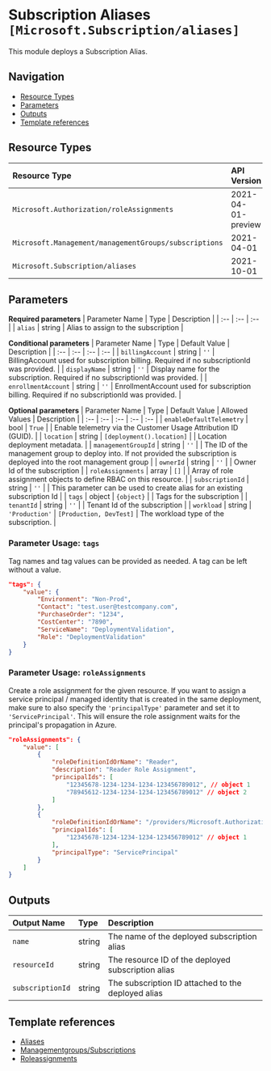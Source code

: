 # Subscription Aliases `[Microsoft.Subscription/aliases]`

This module deploys a Subscription Alias.

## Navigation

- [Resource Types](#Resource-Types)
- [Parameters](#Parameters)
- [Outputs](#Outputs)
- [Template references](#Template-references)

## Resource Types

| Resource Type | API Version |
| :-- | :-- |
| `Microsoft.Authorization/roleAssignments` | 2021-04-01-preview |
| `Microsoft.Management/managementGroups/subscriptions` | 2021-04-01 |
| `Microsoft.Subscription/aliases` | 2021-10-01 |

## Parameters

**Required parameters**
| Parameter Name | Type | Description |
| :-- | :-- | :-- |
| `alias` | string | Alias to assign to the subscription |

**Conditional parameters**
| Parameter Name | Type | Default Value | Description |
| :-- | :-- | :-- | :-- |
| `billingAccount` | string | `''` | BillingAccount used for subscription billing. Required if no subscriptionId was provided. |
| `displayName` | string | `''` | Display name for the subscription. Required if no subscriptionId was provided. |
| `enrollmentAccount` | string | `''` | EnrollmentAccount used for subscription billing. Required if no subscriptionId was provided. |

**Optional parameters**
| Parameter Name | Type | Default Value | Allowed Values | Description |
| :-- | :-- | :-- | :-- | :-- |
| `enableDefaultTelemetry` | bool | `True` |  | Enable telemetry via the Customer Usage Attribution ID (GUID). |
| `location` | string | `[deployment().location]` |  | Location deployment metadata. |
| `managementGroupId` | string | `''` |  | The ID of the management group to deploy into. If not provided the subscription is deployed into the root management group |
| `ownerId` | string | `''` |  | Owner Id of the subscription |
| `roleAssignments` | array | `[]` |  | Array of role assignment objects to define RBAC on this resource. |
| `subscriptionId` | string | `''` |  | This parameter can be used to create alias for an existing subscription Id |
| `tags` | object | `{object}` |  | Tags for the subscription |
| `tenantId` | string | `''` |  | Tenant Id of the subscription |
| `workload` | string | `'Production'` | `[Production, DevTest]` | The workload type of the subscription. |


### Parameter Usage: `tags`

Tag names and tag values can be provided as needed. A tag can be left without a value.

```json
"tags": {
    "value": {
        "Environment": "Non-Prod",
        "Contact": "test.user@testcompany.com",
        "PurchaseOrder": "1234",
        "CostCenter": "7890",
        "ServiceName": "DeploymentValidation",
        "Role": "DeploymentValidation"
    }
}
```

### Parameter Usage: `roleAssignments`

Create a role assignment for the given resource. If you want to assign a service principal / managed identity that is created in the same deployment, make sure to also specify the `'principalType'` parameter and set it to `'ServicePrincipal'`. This will ensure the role assignment waits for the principal's propagation in Azure.

```json
"roleAssignments": {
    "value": [
        {
            "roleDefinitionIdOrName": "Reader",
            "description": "Reader Role Assignment",
            "principalIds": [
                "12345678-1234-1234-1234-123456789012", // object 1
                "78945612-1234-1234-1234-123456789012" // object 2
            ]
        },
        {
            "roleDefinitionIdOrName": "/providers/Microsoft.Authorization/roleDefinitions/c2f4ef07-c644-48eb-af81-4b1b4947fb11",
            "principalIds": [
                "12345678-1234-1234-1234-123456789012" // object 1
            ],
            "principalType": "ServicePrincipal"
        }
    ]
}
```

## Outputs

| Output Name | Type | Description |
| :-- | :-- | :-- |
| `name` | string | The name of the deployed subscription alias |
| `resourceId` | string | The resource ID of the deployed subscription alias |
| `subscriptionId` | string | The subscription ID attached to the deployed alias |

## Template references

- [Aliases](https://docs.microsoft.com/en-us/azure/templates/Microsoft.Subscription/2021-10-01/aliases)
- [Managementgroups/Subscriptions](https://docs.microsoft.com/en-us/azure/templates/Microsoft.Management/2021-04-01/managementGroups/subscriptions)
- [Roleassignments](https://docs.microsoft.com/en-us/azure/templates/Microsoft.Authorization/roleAssignments)
